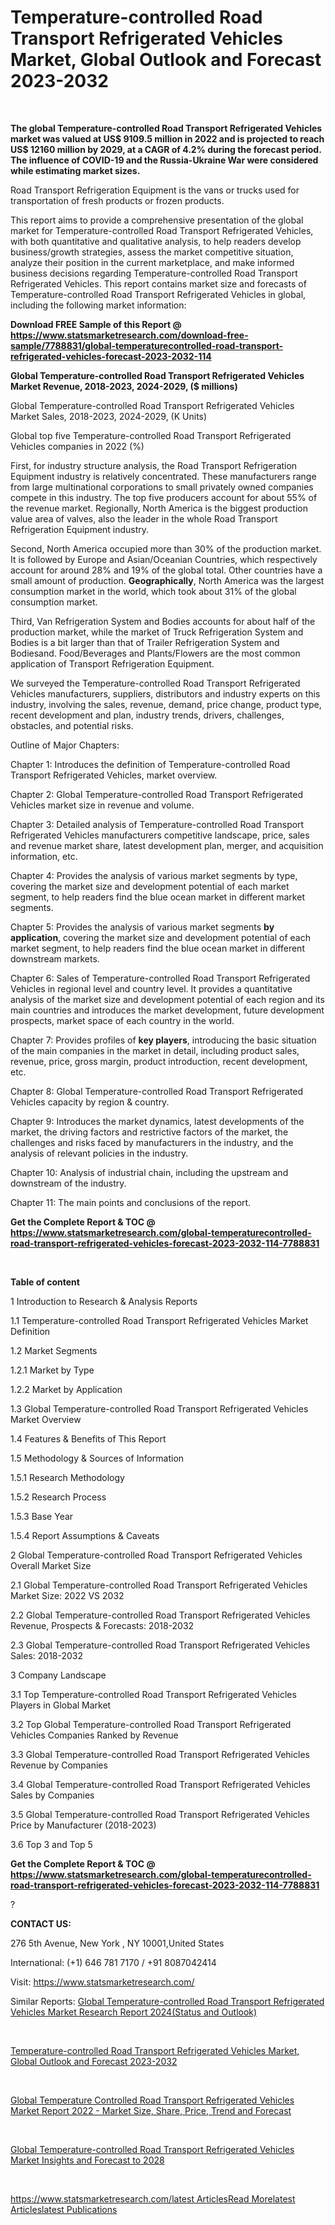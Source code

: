 <h1>Temperature-controlled Road Transport Refrigerated Vehicles Market, Global Outlook and Forecast 2023-2032</h1><br/><p><strong>The global Temperature-controlled Road Transport Refrigerated Vehicles market was valued at US$ 9109.5 million in 2022 and is projected to reach US$ 12160 million by 2029, at a <strong>CAGR</strong> of 4.2% during the forecast period. The influence of COVID-19 and the Russia-Ukraine War were considered while estimating market sizes.</strong></p>
 
 
 
 <p>Road Transport Refrigeration Equipment is the vans or trucks used for transportation of fresh products or frozen products.</p>
 
 
 
 <p>This report aims to provide a comprehensive presentation of the global market for Temperature-controlled Road Transport Refrigerated Vehicles, with both quantitative and qualitative analysis, to help readers develop business/growth strategies, assess the market competitive situation, analyze their position in the current marketplace, and make informed business decisions regarding Temperature-controlled Road Transport Refrigerated Vehicles. This report contains market size and forecasts of Temperature-controlled Road Transport Refrigerated Vehicles in global, including the following market information:</p>
 
 
 
 <p><strong>Download FREE Sample of this Report @ <a href="https://www.statsmarketresearch.com/download-free-sample/7788831/global-temperaturecontrolled-road-transport-refrigerated-vehicles-forecast-2023-2032-114">https://www.statsmarketresearch.com/download-free-sample/7788831/global-temperaturecontrolled-road-transport-refrigerated-vehicles-forecast-2023-2032-114</a></strong></p>
 
 
 
 <p><strong>Global Temperature-controlled Road Transport Refrigerated Vehicles Market Revenue, 2018-2023, 2024-2029, ($ millions)</strong></p>
 
 
 
 <p>Global Temperature-controlled Road Transport Refrigerated Vehicles Market Sales, 2018-2023, 2024-2029, (K Units)</p>
 
 
 
 <p>Global top five Temperature-controlled Road Transport Refrigerated Vehicles companies in 2022 (%)</p>
 
 
 
 <p>First, for industry structure analysis, the Road Transport Refrigeration Equipment industry is relatively concentrated. These manufacturers range from large multinational corporations to small privately owned companies compete in this industry. The top five producers account for about 55% of the revenue market. Regionally, North America is the biggest production value area of valves, also the leader in the whole Road Transport Refrigeration Equipment industry.</p>
 
 
 
 <p>Second, North America occupied more than 30% of the production market. It is followed by Europe and Asian/Oceanian Countries, which respectively account for around 28% and 19% of the global total. Other countries have a small amount of production. <strong>Geographically</strong>, North America was the largest consumption market in the world, which took about 31% of the global consumption market.</p>
 
 
 
 <p>Third, Van Refrigeration System and Bodies accounts for about half of the production market, while the market of Truck Refrigeration System and Bodies is a bit larger than that of Trailer Refrigeration System and Bodiesand. Food/Beverages and Plants/Flowers are the most common application of Transport Refrigeration Equipment.</p>
 
 
 
 <p>We surveyed the Temperature-controlled Road Transport Refrigerated Vehicles manufacturers, suppliers, distributors and industry experts on this industry, involving the sales, revenue, demand, price change, product type, recent development and plan, industry trends, drivers, challenges, obstacles, and potential risks.</p>
 
 
 
 <p>Outline of Major Chapters:</p>
 
 
 
 <p>Chapter 1: Introduces the definition of Temperature-controlled Road Transport Refrigerated Vehicles, market overview.</p>
 
 
 
 <p>Chapter 2: Global Temperature-controlled Road Transport Refrigerated Vehicles market size in revenue and volume.</p>
 
 
 
 <p>Chapter 3: Detailed analysis of Temperature-controlled Road Transport Refrigerated Vehicles manufacturers competitive landscape, price, sales and revenue market share, latest development plan, merger, and acquisition information, etc.</p>
 
 
 
 <p>Chapter 4: Provides the analysis of various market segments by type, covering the market size and development potential of each market segment, to help readers find the blue ocean market in different market segments.</p>
 
 
 
 <p>Chapter 5: Provides the analysis of various market segments <strong>by application</strong>, covering the market size and development potential of each market segment, to help readers find the blue ocean market in different downstream markets.</p>
 
 
 
 <p>Chapter 6: Sales of Temperature-controlled Road Transport Refrigerated Vehicles in regional level and country level. It provides a quantitative analysis of the market size and development potential of each region and its main countries and introduces the market development, future development prospects, market space of each country in the world.</p>
 
 
 
 <p>Chapter 7: Provides profiles of <strong>key players</strong>, introducing the basic situation of the main companies in the market in detail, including product sales, revenue, price, gross margin, product introduction, recent development, etc.</p>
 
 
 
 <p>Chapter 8: Global Temperature-controlled Road Transport Refrigerated Vehicles capacity by region & country.</p>
 
 
 
 <p>Chapter 9: Introduces the market dynamics, latest developments of the market, the driving factors and restrictive factors of the market, the challenges and risks faced by manufacturers in the industry, and the analysis of relevant policies in the industry.</p>
 
 
 
 <p>Chapter 10: Analysis of industrial chain, including the upstream and downstream of the industry.</p>
 
 
 
 <p>Chapter 11: The main points and conclusions of the report.</p>
 
 
 
 <div><b>Get the Complete Report & TOC @ <a href="https://www.statsmarketresearch.com/global-temperaturecontrolled-road-transport-refrigerated-vehicles-forecast-2023-2032-114-7788831">https://www.statsmarketresearch.com/global-temperaturecontrolled-road-transport-refrigerated-vehicles-forecast-2023-2032-114-7788831</a></b></div>
 
 
 
 <p><br />
 
 <b>Table of content</b></p>
 
 
 
 <p>1 Introduction to Research & Analysis Reports<br />
 
 1.1 Temperature-controlled Road Transport Refrigerated Vehicles Market Definition<br />
 
 1.2 Market Segments<br />
 
 1.2.1 Market by Type<br />
 
 1.2.2 Market by Application<br />
 
 1.3 Global Temperature-controlled Road Transport Refrigerated Vehicles Market Overview<br />
 
 1.4 Features & Benefits of This Report<br />
 
 1.5 Methodology & Sources of Information<br />
 
 1.5.1 Research Methodology<br />
 
 1.5.2 Research Process<br />
 
 1.5.3 Base Year<br />
 
 1.5.4 Report Assumptions & Caveats<br />
 
 2 Global Temperature-controlled Road Transport Refrigerated Vehicles Overall Market Size<br />
 
 2.1 Global Temperature-controlled Road Transport Refrigerated Vehicles Market Size: 2022 VS 2032<br />
 
 2.2 Global Temperature-controlled Road Transport Refrigerated Vehicles Revenue, Prospects & Forecasts: 2018-2032<br />
 
 2.3 Global Temperature-controlled Road Transport Refrigerated Vehicles Sales: 2018-2032<br />
 
 3 Company Landscape<br />
 
 3.1 Top Temperature-controlled Road Transport Refrigerated Vehicles Players in Global Market<br />
 
 3.2 Top Global Temperature-controlled Road Transport Refrigerated Vehicles Companies Ranked by Revenue<br />
 
 3.3 Global Temperature-controlled Road Transport Refrigerated Vehicles Revenue by Companies<br />
 
 3.4 Global Temperature-controlled Road Transport Refrigerated Vehicles Sales by Companies<br />
 
 3.5 Global Temperature-controlled Road Transport Refrigerated Vehicles Price by Manufacturer (2018-2023)<br />
 
 3.6 Top 3 and Top 5</p>
 
 
 
 <div><b>Get the Complete Report & TOC @ <a href="https://www.statsmarketresearch.com/global-temperaturecontrolled-road-transport-refrigerated-vehicles-forecast-2023-2032-114-7788831">https://www.statsmarketresearch.com/global-temperaturecontrolled-road-transport-refrigerated-vehicles-forecast-2023-2032-114-7788831</a></b></div>
 
 
 
 <p>? </p>
 
 
 
 <p><b>CONTACT US:</b><br />
 
 276 5th Avenue, New York , NY 10001,United States<br />
 
 International: (+1) 646 781 7170 / +91 8087042414<br />
 
 Visit: <a href="https://www.statsmarketresearch.com/">https://www.statsmarketresearch.com/</a><br />
 
 Similar Reports: <a href="https://www.statsmarketresearch.com/global-temperaturecontrolled-road-transport-refrigerated-vehicles-forecast-2023-2032-114-7788831">Global Temperature-controlled Road Transport Refrigerated Vehicles Market Research Report 2024(Status and Outlook)</a><br />
 
 <br />
 
 <a href="https://www.statsmarketresearch.com/global-temperaturecontrolled-road-transport-refrigerated-vehicles-forecast-2023-2032-114-7788831">Temperature-controlled Road Transport Refrigerated Vehicles Market, Global Outlook and Forecast 2023-2032</a><br />
 
 <br />
 
 <a href="https://www.statsmarketresearch.com/global-temperaturecontrolled-road-transport-refrigerated-vehicles-forecast-2023-2032-114-7788831">Global Temperature Controlled Road Transport Refrigerated Vehicles Market Report 2022 - Market Size, Share, Price, Trend and Forecast</a><br />
 
 <br />
 
 <a href="https://www.statsmarketresearch.com/global-temperaturecontrolled-road-transport-refrigerated-vehicles-forecast-2023-2032-114-7788831">Global Temperature-controlled Road Transport Refrigerated Vehicles Market Insights and Forecast to 2028</a><br />
 
 <br />
 
 <a href="https://gyeongbokgung.com">https://www.statsmarketresearch.com/</a><a href="https://hallyeomaritime.com">latest Articles</a><a href="https://jingwansa.com">Read More</a><a href="https://nguoiviet.jp/">latest Articles</a><a href="https://www.intelmarketresearch.com/">latest Publications</a></p>